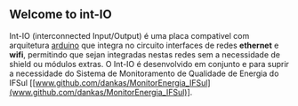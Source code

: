 ## Welcome to int-IO

Int-IO (interconnected Input/Output) é uma placa compativel com arquitetura [arduino](www.arduino.cc) que integra no circuito interfaces de  redes **ethernet** e **wifi**, permitindo que sejan integradas nestas redes sem a necessidade de shield ou módulos extras.  O Int-IO é desenvolvido em conjunto e para suprir a necessidade do Sistema de Monitoramento de Qualidade de Energia do IFSul [[www.github.com/dankas/MonitorEnergia_IFSul](www.github.com/dankas/MonitorEnergia_IFSul)].

  





